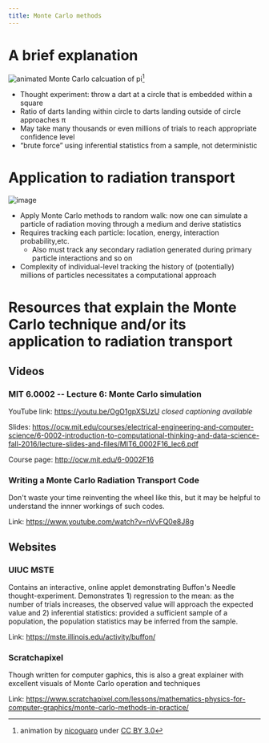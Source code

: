 ```yaml
---
title: Monte Carlo methods
---
```


# A brief explanation
![animated Monte Carlo calcuation of pi](https://upload.wikimedia.org/wikipedia/commons/8/84/Pi_30K.gif)[^1]

+ Thought experiment: throw a dart at a circle that is embedded within a square
+ Ratio of darts landing within circle to darts landing outside of circle approaches π
+ May take many thousands or even millions of trials to reach appropriate confidence level
+ “brute force” using inferential statistics from a sample, not deterministic


[^1]:animation by [nicoguaro](https://commons.wikimedia.org/wiki/File:Pi_30K.gif) under [CC BY 3.0](https://creativecommons.org/licenses/by/3.0/deed.en)

# Application to radiation transport
![image](https://user-images.githubusercontent.com/78624429/152051534-89e0096e-26d6-4071-9087-c252c8e6ade5.png)

+ Apply Monte Carlo methods to random walk: now one can simulate a particle of radiation moving through a medium and derive statistics
+ Requires tracking each particle: location, energy, interaction probability,etc.
  - Also must track any secondary radiation generated during primary particle interactions and so on
+ Complexity of individual-level tracking the history of (potentially) millions of particles necessitates a computational approach

# Resources that explain the Monte Carlo technique and/or its application to radiation transport

## Videos
### MIT 6.0002 -- Lecture 6: Monte Carlo simulation
YouTube link: <https://youtu.be/OgO1gpXSUzU>  *closed captioning available*

Slides: <https://ocw.mit.edu/courses/electrical-engineering-and-computer-science/6-0002-introduction-to-computational-thinking-and-data-science-fall-2016/lecture-slides-and-files/MIT6_0002F16_lec6.pdf>

Course page: <http://ocw.mit.edu/6-0002F16>
### Writing a Monte Carlo Radiation Transport Code
Don't waste your time reinventing the wheel like this, but it may be helpful to understand the innner workings of such codes.

Link: <https://www.youtube.com/watch?v=nVvFQ0e8J8g>

## Websites
### UIUC MSTE
Contains an interactive, online applet demonstrating Buffon's Needle thought-experiment.
Demonstrates 1) regression to the mean: as the number of trials increases, the observed value will approach the expected value and 2) inferential statistics: provided a sufficient sample of a population, the population statistics may be inferred from the sample.

Link: <https://mste.illinois.edu/activity/buffon/>
### Scratchapixel
Though written for computer gaphics, this is also a great explainer with excellent visuals of Monte Carlo operation and techniques

Link: <https://www.scratchapixel.com/lessons/mathematics-physics-for-computer-graphics/monte-carlo-methods-in-practice/>
